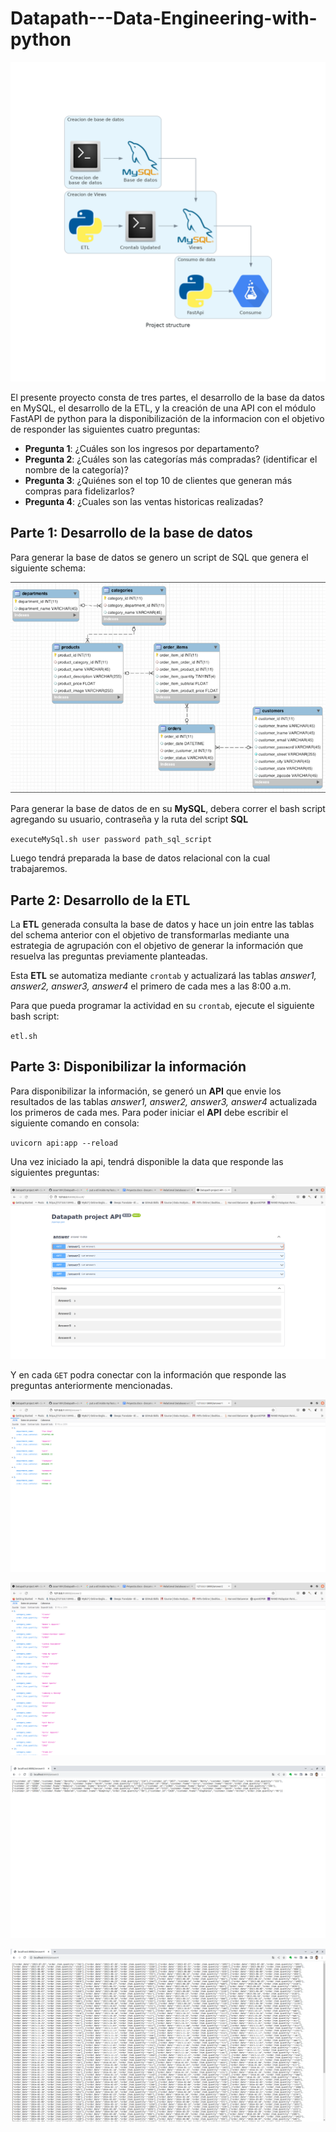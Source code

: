 # Datapath---Data-Engineering-with-python

![](project_structure.png)

El presente proyecto consta de tres partes, el desarrollo de la base da datos en MySQL, el desarrollo de la ETL, y la creación de una API con el módulo FastAPI de python para la disponibilización de la informacion con el objetivo de responder las siguientes cuatro preguntas:

* __Pregunta 1__: ¿Cuáles son los ingresos por departamento?
* __Pregunta 2__: ¿Cuáles son las categorías más compradas? (identificar el nombre de la categoría)?
* __Pregunta 3__: ¿Quiénes son el top 10 de clientes que generan más compras para fidelizarlos?
* __Pregunta 4__: ¿Cuales son las ventas historicas realizadas?



## Parte 1: Desarrollo de la base de datos

Para generar la base de datos se genero un script de SQL que genera el siguiente schema:

![](schema.png)

Para generar la base de datos de en su **MySQL**, debera correr el bash script agregando su usuario, contraseña y la ruta del script **SQL**

`executeMySql.sh user password path_sql_script`

Luego tendrá preparada la base de datos relacional con la cual trabajaremos.

## Parte 2: Desarrollo de la ETL

La **ETL** generada consulta la base de datos y hace un join entre las tablas del schema anterior con el objetivo de transformarlas mediante una estrategia de agrupación con el objetivo de generar la información que resuelva las preguntas previamente planteadas.

Esta **ETL** se automatiza mediante `crontab` y actualizará las tablas *answer1, answer2, answer3, answer4* el primero de cada mes a las 8:00 a.m.

Para que pueda programar la actividad en su `crontab`, ejecute el siguiente bash script:

`etl.sh`

## Parte 3: Disponibilizar la información

Para disponibilizar la información, se generó un **API** que envie los resultados de las tablas *answer1, answer2, answer3, answer4* actualizada los primeros de cada mes. Para poder iniciar el **API** debe escribir el siguiente comando en consola:

`uvicorn api:app --reload`

Una vez iniciado la api, tendrá disponible la data que responde las siguientes preguntas:

![](api.png)

Y en cada `GET` podra conectar con la información que responde las preguntas anteriormente mencionadas.

![](answer1.png)

![](answer2.png)

![](answer3.png)

![](answer4.png)